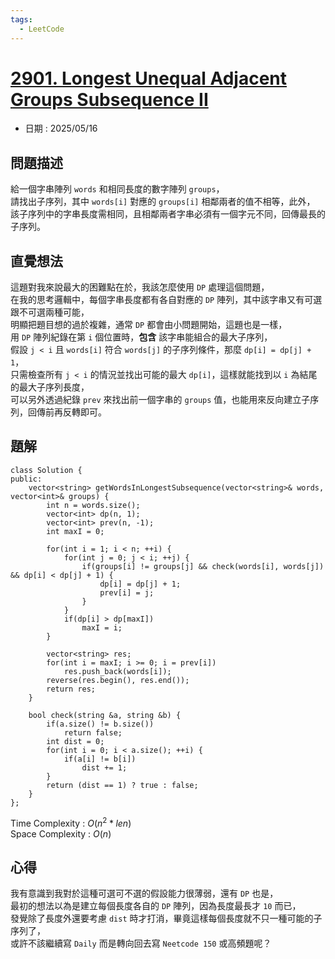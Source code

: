 ```yaml
---
tags:
  - LeetCode
---
```


# [2901. Longest Unequal Adjacent Groups Subsequence II](https://leetcode.com/problems/longest-unequal-adjacent-groups-subsequence-ii/description/)  

+ 日期 : 2025/05/16  

## 問題描述  

給一個字串陣列 `words` 和相同長度的數字陣列 `groups`，  
請找出子序列，其中 `words[i]` 對應的 `groups[i]` 相鄰兩者的值不相等，此外，  
該子序列中的字串長度需相同，且相鄰兩者字串必須有一個字元不同，回傳最長的子序列。  

## 直覺想法  

這題對我來說最大的困難點在於，我該怎麼使用 `DP` 處理這個問題，  
在我的思考邏輯中，每個字串長度都有各自對應的 `DP` 陣列，其中該字串又有可選跟不可選兩種可能，  
明顯把題目想的過於複雜，通常 `DP` 都會由小問題開始，這題也是一樣，  
用 `DP` 陣列紀錄在第 `i` 個位置時，**包含** 該字串能組合的最大子序列，  
假設 `j < i` 且 `words[i]` 符合 `words[j]` 的子序列條件，那麼 `dp[i] = dp[j] + 1`，  
只需檢查所有 `j < i` 的情況並找出可能的最大 `dp[i]`，這樣就能找到以 `i` 為結尾的最大子序列長度，  
可以另外透過紀錄 `prev` 來找出前一個字串的 `groups` 值，也能用來反向建立子序列，回傳前再反轉即可。  

## 題解  

```cpp=
class Solution {
public:
    vector<string> getWordsInLongestSubsequence(vector<string>& words, vector<int>& groups) {
        int n = words.size();
        vector<int> dp(n, 1);
        vector<int> prev(n, -1);
        int maxI = 0;

        for(int i = 1; i < n; ++i) {
            for(int j = 0; j < i; ++j) {
                if(groups[i] != groups[j] && check(words[i], words[j]) && dp[i] < dp[j] + 1) {
                    dp[i] = dp[j] + 1;
                    prev[i] = j;
                }
            }
            if(dp[i] > dp[maxI])
                maxI = i;
        }

        vector<string> res;
        for(int i = maxI; i >= 0; i = prev[i])
            res.push_back(words[i]);
        reverse(res.begin(), res.end());
        return res;
    }

    bool check(string &a, string &b) {
        if(a.size() != b.size())
            return false;
        int dist = 0;
        for(int i = 0; i < a.size(); ++i) {
            if(a[i] != b[i])
                dist += 1;
        }
        return (dist == 1) ? true : false;
    }
};
```

Time Complexity : $O(n^2 * len)$  
Space Complexity : $O(n)$  

## 心得  

我有意識到我對於這種可選可不選的假設能力很薄弱，還有 `DP` 也是，  
最初的想法以為是建立每個長度各自的 `DP` 陣列，因為長度最長才 `10` 而已，  
發覺除了長度外還要考慮 `dist` 時才打消，畢竟這樣每個長度就不只一種可能的子序列了，  
或許不該繼續寫 `Daily` 而是轉向回去寫 `Neetcode 150` 或高頻題呢？  
